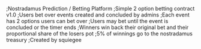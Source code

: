 ;Nostradamus Prediction / Betting Platform
;Simple 2 option betting contract v1.0
;Users bet over events created and concluded by admins
;Each event has 2 options users can bet over
;Users may bet until the event is concluded or the timer ends
;Winners win back their original bet and their proportional share of the losers pot
;5% of winnings go to the nostradamus treasury
;Created by squiegee
